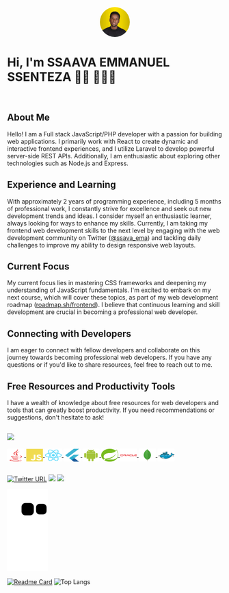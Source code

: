 <div align="center">
  
  <img src="IMAGES/mine.jpg" style="width: 70px; height: 70px; border-radius: 50%;">
  
</div>

# Hi, I'm SSAAVA EMMANUEL SSENTEZA 👋🏼 👨🏻‍💻



<br/>

## About Me

Hello! I am a Full stack JavaScript/PHP developer with a passion for building web applications. I primarily work with React to create dynamic and interactive frontend experiences, and I utilize Laravel to develop powerful server-side REST APIs. Additionally, I am enthusiastic about exploring other technologies such as Node.js and Express.

## Experience and Learning

With approximately 2 years of programming experience, including 5 months of professional work, I constantly strive for excellence and seek out new development trends and ideas. I consider myself an enthusiastic learner, always looking for ways to enhance my skills. Currently, I am taking my frontend web development skills to the next level by engaging with the web development community on Twitter ([@ssava_ema](https://twitter.com/ssava_ema)) and tackling daily challenges to improve my ability to design responsive web layouts.

## Current Focus

My current focus lies in mastering CSS frameworks and deepening my understanding of JavaScript fundamentals. I'm excited to embark on my next course, which will cover these topics, as part of my web development roadmap ([roadmap.sh/frontend](https://roadmap.sh/frontend)). I believe that continuous learning and skill development are crucial in becoming a professional web developer.

## Connecting with Developers

I am eager to connect with fellow developers and collaborate on this journey towards becoming professional web developers. If you have any questions or if you'd like to share resources, feel free to reach out to me.

## Free Resources and Productivity Tools

I have a wealth of knowledge about free resources for web developers and tools that can greatly boost productivity. If you need recommendations or suggestions, don't hesitate to ask!




 ##

 <div>
  <a href="https://github.com/Ssaava/Ssaava">
  <img height="180em"  src="https://github-readme-stats.vercel.app/api?username=Ssaava&show_icons=true&theme=radical&include_all_commits=true&count_private=true"/>
<!--   <img height="180em"  src="https://github-readme-stats.vercel.app/api/top-langs/?username=Bkroland19&layout=compact&langs_count=7&theme=dracula"/> -->
</div>
<div style="display: inline_block"><br>
  <img align="center" alt="Rafa-Js" height="30" width="40" src="https://raw.githubusercontent.com/devicons/devicon/master/icons/java/java-plain.svg">
  <img align="center" alt="Rafa-Ts" height="30" width="40" src="https://raw.githubusercontent.com/devicons/devicon/master/icons/javascript/javascript-plain.svg">
  <img align="center" alt="Rafa-React" height="30" width="40" src="https://raw.githubusercontent.com/devicons/devicon/master/icons/react/react-original.svg">
  <img align="center" alt="Rafa-HTML" height="30" width="40" src="https://raw.githubusercontent.com/devicons/devicon/master/icons/flutter/flutter-original.svg">
  <img align="center" alt="Rafa-CSS" height="30" width="40" src="https://raw.githubusercontent.com/devicons/devicon/master/icons/android/android-original.svg">
  <img align="center" alt="Rafa-Python" height="30" width="40" src="https://raw.githubusercontent.com/devicons/devicon/master/icons/spring/spring-original.svg">
  <img align="center" alt="Rafa-Csharp" height="30" width="40" src="https://raw.githubusercontent.com/devicons/devicon/master/icons/oracle/oracle-original.svg">
  <img align="center" alt="Rafa-Csharp" height="30" width="40" src="https://raw.githubusercontent.com/devicons/devicon/master/icons/mongodb/mongodb-original.svg">
  <img align="center" alt="Rafa-Csharp" height="30" width="40" src="https://raw.githubusercontent.com/devicons/devicon/master/icons/docker/docker-original.svg">
</div>
  
  ##
 
<div> 
  <a href="https://twitter.com/ssava_ema" target="_blank"><img alt="Twitter URL" src="https://img.shields.io/twitter/url?label=Twitter&style=social&url=https%3A%2F%2Ftwitter.com%2Fssava_ema"></a>
  <a href = "mailto:ssavaemma4@gmail.com/" target="blank"><img src="https://img.shields.io/badge/-Gmail-%23333?style=for-the-badge&logo=gmail&logoColor=white"></a>
  <a href="https://www.linkedin.com/in/ssava/" target="blank"><img src="https://img.shields.io/badge/-LinkedIn-%230077B5?style=for-the-badge&logo=linkedin&logoColor=white"></a> 
 
  
 
  ![Snake animation](https://github.com/bisaacm1/bisaacm1/blob/output/github-contribution-grid-snake.svg)
 
</div>

[![Readme Card](https://github-readme-stats.vercel.app/api/pin/?username=Ssaava&repo=40-JavaScript-Projects)](https://github.com/Ssaava/40-JavaScript-Projects)
![Top Langs](https://github-readme-stats.vercel.app/api/top-langs/?username=Ssaava&langs_count=8&layout=compact)

